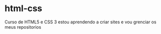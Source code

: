 # html-css
 Curso de HTML5 e CSS 3
estou aprendendo a criar sites e vou grenciar os meus
 repositorios 